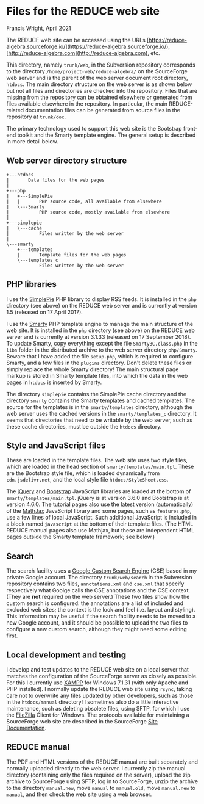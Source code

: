 # Files for the REDUCE web site

Francis Wright, April 2021

The REDUCE web site can be accessed using the URLs [https://reduce-algebra.sourceforge.io/](https://reduce-algebra.sourceforge.io/), [http://reduce-algebra.com](http://reduce-algebra.com), etc.

This directory, namely `trunk/web`, in the Subversion repository corresponds to the directory `/home/project-web/reduce-algebra/` on the SourceForge web server and is the parent of the web server document root directory, `htdocs`. The main directory structure on the web server is as shown below but not all files and directories are checked into the repository. Files that are missing from the repository can be obtained elsewhere or generated from files available elsewhere in the repository. In particular, the main REDUCE-related documentation files can be generated from source files in the repository at `trunk/doc`.

The primary technology used to support this web site is the Bootstrap front-end toolkit and the Smarty template engine. The general setup is described in more detail below.

## Web server directory structure

    +---htdocs
    |       Data files for the web pages
    |
    +---php
    |   +---SimplePie
    |   |       PHP source code, all available from elsewhere
    |   \---Smarty
    |           PHP source code, mostly available from elsewhere
    |
    +---simplepie
    |   \---cache
    |           Files written by the web server
    |
    \---smarty
        +---templates
        |       Template files for the web pages
        \---templates_c
                Files written by the web server

## PHP libraries

I use the [SimplePie](http://simplepie.org/) PHP library to display RSS feeds. It is installed in the `php` directory (see above) on the REDUCE web server and is currently at version 1.5 (released on 17 April 2017).

I use the [Smarty](https://www.smarty.net/) PHP template engine to manage the main structure of the web site. It is installed in the `php` directory (see above) on the REDUCE web server and is currently at version 3.1.33 (released on 17 September 2018). To update Smarty, copy everything except the file `SmartyBC.class.php` in the `libs` folder in the distributed archive to the web server directory `php/Smarty`. Beware that I have added the file `setup.php`, which is required to configure Smarty, and a few files in the `plugins` directory. Don't delete these files or simply replace the whole Smarty directory! The main structural page markup is stored in Smarty template files, into which the data in the web pages in `htdocs` is inserted by Smarty.

The directory `simplepie` contains the SimplePie cache directory and the directory `smarty` contains the Smarty templates and cached templates. The source for the templates is in the `smarty/templates` directory, although the web server uses the cached versions in the `smarty/templates_c` directory. It seems that directories that need to be writable by the web server, such as these cache directories, must be outside the `htdocs` directory.

## Style and JavaScript files

These are loaded in the template files. The web site uses two style files, which are loaded in the head section of `smarty/templates/main.tpl`. These are the Bootstrap style file, which is loaded dynamically from `cdn.jsdelivr.net`, and the local style file `htdocs/StyleSheet.css`.

The [jQuery](https://jquery.com/) and [Bootstrap](https://getbootstrap.com/) JavaScript libraries are loaded at the bottom of `smarty/templates/main.tpl`. jQuery is at version 3.6.0 and Bootstrap is at version 4.6.0. The tutorial pages also use the latest version (automatically) of the [MathJax](https://www.mathjax.org/) JavaScript library and some pages, such as `features.php`, use a few lines of local JavaScript. Such additional JavaScript is included in a block named `javascript` at the bottom of their template files. (The HTML REDUCE manual pages also use Mathjax, but these are independent HTML pages outside the Smarty template framework; see below.)

## Search

The search facility uses a [Google Custom Search Engine](https://cse.google.com/cse/) (CSE) based in my private Google account. The directory `trunk/web/search` in the Subversion repository contains two files, `annotations.xml` and `cse.xml` that specify respectively what Goolge calls the CSE annotations and the CSE context. (They are **not** required on the web server.) These two files show how the custom search is configured: the annotations are a list of included and excluded web sites; the context is the look and feel (i.e. layout and styling). This information may be useful if the search facility needs to be moved to a new Google account, and it should be possible to upload the two files to configure a new custom search, although they might need some editing first.

## Local development and testing

I develop and test updates to the REDUCE web site on a local server that matches the configuration of the SourceForge server as closely as possible. For this I currently use [XAMPP](https://www.apachefriends.org/index.html) for Windows 7.1.31 (with only Apache and PHP installed). I normally update the REDUCE web site using `rsync`, taking care not to overwrite any files updated by other developers, such as those in the `htdocs/manual` directory! I sometimes also do a little interactive maintenance, such as deleting obsolete files, using SFTP, for which I use the [FileZilla](https://filezilla-project.org/) Client for Windows. The protocols available for maintaining a SourceForge web site are described in the SourceForge [Site Documentation](https://sourceforge.net/p/forge/documentation/Project%20Web%20Services/).

## REDUCE manual

The PDF and HTML versions of the REDUCE manual are built separately and normally uploaded directly to the web server. I currently zip the manual directory (containing only the files required on the server), upload the zip archive to SourceForge using SFTP, log in to SourceForge, unzip the archive to the directory `manual.new`, move `manual` to `manual.old`, move `manual.new` to `manual`, and then check the web site using a web browser.
